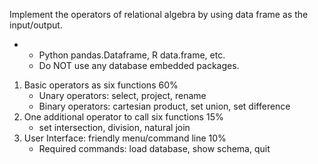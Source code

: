 Implement the operators of relational algebra by
using data frame as the input/output.

*
    * Python pandas.Dataframe, R data.frame, etc.
    * Do NOT use any database embedded packages.
1. Basic operators as six functions 60%
    * Unary operators: select, project, rename
    * Binary operators: cartesian product, set union, set difference
2. One additional operator to call six functions 15%
    * set intersection, division, natural join
3. User Interface: friendly menu/command line 10%
    * Required commands: load database, show schema, quit